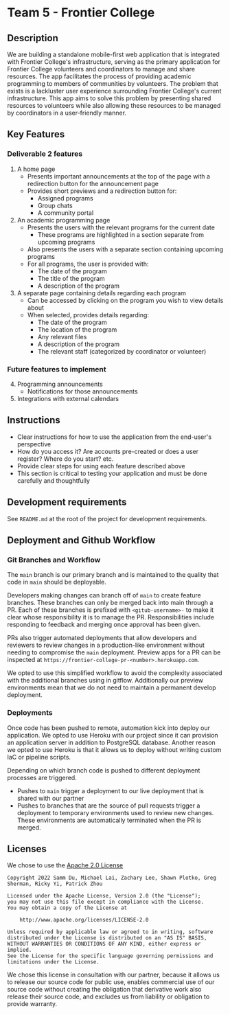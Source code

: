 # Team 5 - Frontier College

<!-- > _Note:_ This document is intended to be relatively short. Be concise and precise. Assume the reader has no prior knowledge of your application and is non-technical.  -->

## Description

<!--  * Provide a high-level description of your application and it's value from an end-user's perspective
 * What is the problem you're trying to solve?
 * Is there any context required to understand **why** the application solves this problem? -->

We are building a standalone mobile-first web application that is integrated with Frontier College's infrastructure, serving as the primary application for Frontier College volunteers and coordinators to manage and share resources. The app facilitates the process of providing academic programming to members of communities by volunteers. The problem that exists is a lackluster user experience surrounding Frontier College's current infrastructure. This app aims to solve this problem by presenting shared resources to volunteers while also allowing these resources to be managed by coordinators in a user-friendly manner.

## Key Features

<!--  * Described the key features in the application that the user can access
 * Provide a breakdown or detail for each feature that is most appropriate for your application
 * This section will be used to assess the value of the features built -->

### Deliverable 2 features

1. A home page
   - Presents important announcements at the top of the page with a redirection button for the announcement page
   - Provides short previews and a redirection button for:
     - Assigned programs
     - Group chats
     - A community portal
2. An academic programming page
   - Presents the users with the relevant programs for the current date
     - These programs are highlighted in a section separate from upcoming programs
   - Also presents the users with a separate section containing upcoming programs
   - For all programs, the user is provided with:
     - The date of the program
     - The title of the program
     - A description of the program
3. A separate page containing details regarding each program
   - Can be accessed by clicking on the program you wish to view details about
   - When selected, provides details regarding:
     - The date of the program
     - The location of the program
     - Any relevant files
     - A description of the program
     - The relevant staff (categorized by coordinator or volunteer)

### Future features to implement

4. Programming announcements
   - Notifications for those announcements
5. Integrations with external calendars

## Instructions

- Clear instructions for how to use the application from the end-user's perspective
- How do you access it? Are accounts pre-created or does a user register? Where do you start? etc.
- Provide clear steps for using each feature described above
- This section is critical to testing your application and must be done carefully and thoughtfully

## Development requirements

 <!-- * If a developer were to set this up on their machine or a remote server, what are the technical requirements (e.g. OS, libraries, etc.)?
 * Briefly describe instructions for setting up and running the application (think a true README).
  -->

See `README.md` at the root of the project for development requirements.

## Deployment and Github Workflow

<!-- Describe your Git / GitHub workflow. Essentially, we want to understand how your team members shares a codebase, avoid conflicts and deploys the application. -->

<!-- - Be concise, yet precise. For example, "we use pull-requests" is not a precise statement since it leaves too many open questions - Pull-requests from where to where? Who reviews the pull-requests? Who is responsible for merging them? etc.
- If applicable, specify any naming conventions or standards you decide to adopt.
- Describe your overall deployment process from writing code to viewing a live applicatioon
- What deployment tool(s) are you using and how
- Don't forget to **briefly explain why** you chose this workflow or particular aspects of it! -->

### Git Branches and Workflow

The `main` branch is our primary branch and is maintained to the quality that code in `main` should be deployable.

Developers making changes can branch off of `main` to create feature branches. These branches can only be merged back into main through a PR. Each of these branches is prefixed with `<gitub-username>-` to make it clear whose responsibility it is to manage the PR. Responsibilities include responding to feedback and merging once approval has been given.

PRs also trigger automated deployments that allow developers and reviewers to review changes in a production-like environment without needing to compromise the `main` deployment. Preview apps for a PR can be inspected at `https://frontier-college-pr-<number>.herokuapp.com`.

We opted to use this simplified workflow to avoid the complexity associated with the additional branches using in gitflow. Additionally our preview environments mean that we do not need to maintain a permanent develop deployment.

### Deployments

Once code has been pushed to remote, automation kick into deploy our application. We opted to use Heroku with our project since it can provision an application server in addition to PostgreSQL database. Another reason we opted to use Heroku is that it allows us to deploy without writing custom IaC or pipeline scripts.

Depending on which branch code is pushed to different deployment processes are triggered.

- Pushes to `main` trigger a deployment to our live deployment that is shared with our partner
- Pushes to branches that are the source of pull requests trigger a deployment to temporary environments used to review new changes. These environments are automatically terminated when the PR is merged.

## Licenses

We chose to use the [Apache 2.0 License](https://github.com/csc301-fall-2022/team-project-5-frontier-college-m/LICENSE)

```
Copyright 2022 Samm Du, Michael Lai, Zachary Lee, Shawn Plotko, Greg Sherman, Ricky Yi, Patrick Zhou

Licensed under the Apache License, Version 2.0 (the "License");
you may not use this file except in compliance with the License.
You may obtain a copy of the License at

    http://www.apache.org/licenses/LICENSE-2.0

Unless required by applicable law or agreed to in writing, software
distributed under the License is distributed on an "AS IS" BASIS,
WITHOUT WARRANTIES OR CONDITIONS OF ANY KIND, either express or implied.
See the License for the specific language governing permissions and
limitations under the License.
```

We chose this license in consultation with our partner, because it allows us to release our source code for public use, enables commercial use of our source code without creating the obligation that derivative work also release their source code, and excludes us from liability or obligation to provide warranty.
